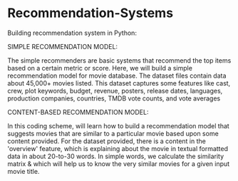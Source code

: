 # Recommendation-Systems
Building recommendation system in Python:

SIMPLE RECOMMENDATION MODEL:

The simple recommenders are basic systems that recommend the top items based on a certain metric or score. Here, we will build a simple recommendation model for movie database.
The dataset files contain data about 45,000+ movies listed.
This dataset captures some features like cast, crew, plot keywords, budget, revenue, posters, release dates, languages, production companies, countries, TMDB vote counts, and vote averages 


CONTENT-BASED RECOMMENDATION MODEL:

In this coding scheme, will learn how to build a recommendation model that suggests movies that are similar to a particular movie based upon some content provided.
For the dataset provided, there is a content in the 'overview' feature, which is explaining about the movie in textual formatted data in about 20-to-30 words.
In simple words, we calculate the similarity matrix & which will help us to know the very similar movies for a given input movie title.
